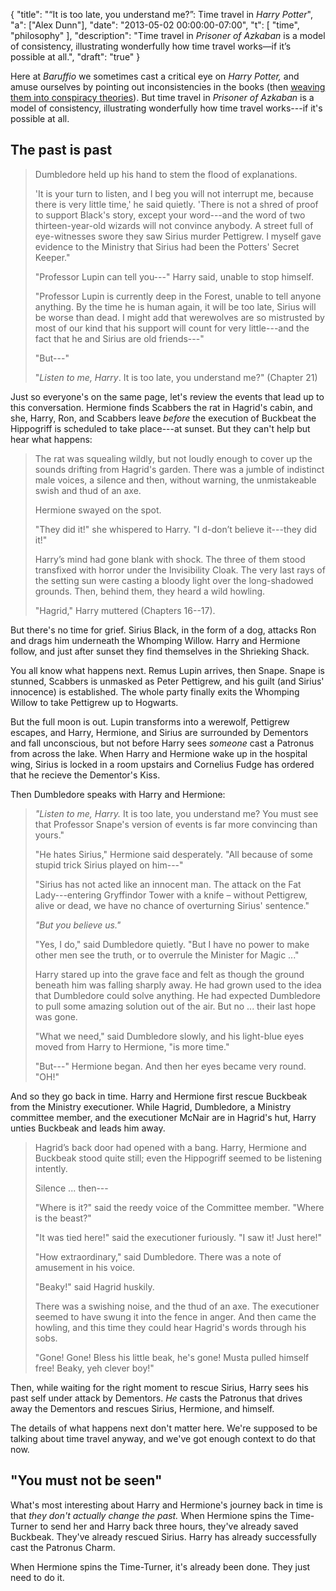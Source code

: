 {
	"title": "&#8220;It is too late, you understand me?&#8221;: Time travel in <em>Harry Potter</em>",
	"a": ["Alex Dunn"],
	"date": "2013-05-02 00:00:00-07:00",
	"t": [
        "time",
        "philosophy"
		],
	"description": "Time travel in <em>Prisoner of Azkaban</em> is a model of consistency, illustrating wonderfully how time travel works&#8212;if it&#8217;s possible at all.",
    "draft": "true"
}

Here at *Baruffio* we sometimes cast a critical eye on *Harry Potter,*
and amuse ourselves by pointing out inconsistencies in the books (then
[weaving them into conspiracy theories](/p/trace "There's no Such
Thing as the Trace")).  But time travel in *Prisoner of Azkaban* is a
model of consistency, illustrating wonderfully how time travel
works---if it's possible at all.

<!--more-->

## The past is past

> Dumbledore held up his hand to stem the flood of explanations.
>
> 'It is your turn to listen, and I beg you will not interrupt me,
> because there is very little time,' he said quietly. 'There is not a
> shred of proof to support Black's story, except your word---and the
> word of two thirteen-year-old wizards will not convince anybody. A
> street full of eye-witnesses swore they saw Sirius murder
> Pettigrew. I myself gave evidence to the Ministry that Sirius had
> been the Potters' Secret Keeper."
>
> "Professor Lupin can tell you---" Harry said, unable to stop himself.
>
> "Professor Lupin is currently deep in the Forest, unable to tell
> anyone anything. By the time he is human again, it will be too late,
> Sirius will be worse than dead. I might add that werewolves are so
> mistrusted by most of our kind that his support will count for very
> little---and the fact that he and Sirius are old friends---"
>
> "But---"
>
> "*Listen to me, Harry*. It is too late, you understand me?" (Chapter 21)

Just so everyone's on the same page, let's review the events that lead
up to this conversation.  Hermione finds Scabbers the rat in Hagrid's
cabin, and she, Harry, Ron, and Scabbers leave *before* the execution
of Buckbeat the Hippogriff is scheduled to take place---at sunset.
But they can't help but hear what happens:

> The rat was squealing wildly, but not loudly enough to cover up the
> sounds drifting from Hagrid's garden. There was a jumble of
> indistinct male voices, a silence and then, without warning, the
> unmistakeable swish and thud of an axe.
>
> Hermione swayed on the spot.
>
> "They did it!" she whispered to Harry. "I d-don’t believe it---they
> did it!"
>
> Harry’s mind had gone blank with shock. The three of them stood
> transfixed with horror under the Invisibility Cloak. The very last
> rays of the setting sun were casting a bloody light over the
> long-shadowed grounds. Then, behind them, they heard a wild howling.
>
> "Hagrid," Harry muttered (Chapters 16--17).

But there's no time for grief.  Sirius Black, in the form of a dog,
attacks Ron and drags him underneath the Whomping Willow.  Harry and
Hermione follow, and just after sunset they find themselves in the
Shrieking Shack.

You all know what happens next.  Remus Lupin arrives, then Snape.
Snape is stunned, Scabbers is unmasked as Peter Pettigrew, and his
guilt (and Sirius' innocence) is established.  The whole party finally
exits the Whomping Willow to take Pettigrew up to Hogwarts.

But the full moon is out.  Lupin transforms into a werewolf, Pettigrew
escapes, and Harry, Hermione, and Sirius are surrounded by Dementors
and fall unconscious, but not before Harry sees *someone* cast a
Patronus from across the lake.  When Harry and Hermione wake up in the
hospital wing, Sirius is locked in a room upstairs and Cornelius Fudge
has ordered that he recieve the Dementor's Kiss.

Then Dumbledore speaks with Harry and Hermione:

> *"Listen to me, Harry.* It is too late, you understand me? You must
> see that Professor Snape's version of events is far more convincing
> than yours."
>
> "He hates Sirius," Hermione said desperately. "All because of some
> stupid trick Sirius played on him---"
>
> "Sirius has not acted like an innocent man. The attack on the Fat
> Lady---entering Gryffindor Tower with a knife – without Pettigrew,
> alive or dead, we have no chance of overturning Sirius' sentence."
>
> *"But you believe us."*
>
> "Yes, I do," said Dumbledore quietly. "But I have no power to make
> other men see the truth, or to overrule the Minister for Magic ..."
>
> Harry stared up into the grave face and felt as though the ground
> beneath him was falling sharply away.  He had grown used to the idea
> that Dumbledore could solve anything.  He had expected Dumbledore to
> pull some amazing solution out of the air.  But no ... their last
> hope was gone.
>
> "What we need," said Dumbledore slowly, and his light-blue eyes
> moved from Harry to Hermione, "is more time."
>
> "But---" Hermione began.  And then her eyes became very round. "OH!"

And so they go back in time.  Harry and Hermione first rescue Buckbeak
from the Ministry executioner.  While Hagrid, Dumbledore, a Ministry
committee member, and the executioner McNair are in Hagrid's hut,
Harry unties Buckbeak and leads him away.

> Hagrid’s back door had opened with a bang. Harry, Hermione and
> Buckbeak stood quite still; even the Hippogriff seemed to be
> listening intently.
>
> Silence ... then---
>
> "Where is it?" said the reedy voice of the Committee member. "Where
> is the beast?"
>
> "It was tied here!" said the executioner furiously. "I saw it! Just
> here!"
>
> "How extraordinary," said Dumbledore. There was a note of amusement
> in his voice.
>
> "Beaky!" said Hagrid huskily.
>
> There was a swishing noise, and the thud of an axe. The executioner
> seemed to have swung it into the fence in anger. And then came the
> howling, and this time they could hear Hagrid's words through his
> sobs.
>
> "Gone! Gone! Bless his little beak, he's gone! Musta pulled himself
> free! Beaky, yeh clever boy!"

Then, while waiting for the right moment to rescue Sirius, Harry sees
his past self under attack by Dementors.  *He* casts the Patronus that
drives away the Dementors and rescues Sirius, Hermione, and himself.

The details of what happens next don't matter here.  We're supposed to
be talking about time travel anyway, and we've got enough context to
do that now.

## "You must not be seen"

What's most interesting about Harry and Hermione's journey back in
time is that *they don't actually change the past.* When Hermione
spins the Time-Turner to send her and Harry back three hours, they've
already saved Buckbeak.  They've already rescued Sirius.  Harry has
already successfully cast the Patronus Charm.

When Hermione spins the Time-Turner, it's already been done.  They
just need to do it.
